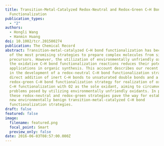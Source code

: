 ```yaml
---
title: Transition-Metal-Catalyzed Redox-Neutral and Redox-Green C–H Bond
  Functionalization
publication_types:
  - "2"
authors:
  - Hongli Wang
  - Hanmin Huang
doi: 10.1002/tcr.201500274
publication: The Chemical Record
abstract: Transition-metal-catalyzed C–H bond functionalization has become one
  of the most promising strategies to prepare complex molecules from simple
  precursors. However, the utilization of environmentally unfriendly oxidants in
  the oxidative C–H bond functionalization reactions reduces their potential
  applications in organic synthesis. This account describes our recent efforts
  in the development of a redox-neutral C–H bond functionalization strategy for
  direct addition of inert C–H bonds to unsaturated double bonds and a
  redox-green C–H bond functionalization strategy for realization of oxidative
  C–H functionalization with O2 as the sole oxidant, aiming to circumvent the
  problems posed by utilizing environmentally unfriendly oxidants. In principle,
  these redox-neutral and redox-green strategies pave the way for establishing
  new environmentally benign transition-metal-catalyzed C–H bond
  functionalization strategies.
draft: false
featured: false
image:
  filename: featured.png
  focal_point: Smart
  preview_only: false
date: 2016-06-03T08:57:00.000Z
---
```

